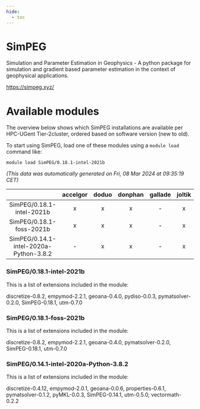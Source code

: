 ```yaml
---
hide:
  - toc
---
```


SimPEG
======


Simulation and Parameter Estimation in Geophysics - A python package for simulation and gradient based parameter estimation in the context of geophysical applications.

https://simpeg.xyz/
# Available modules


The overview below shows which SimPEG installations are available per HPC-UGent Tier-2cluster, ordered based on software version (new to old).

To start using SimPEG, load one of these modules using a `module load` command like:

```shell
module load SimPEG/0.18.1-intel-2021b
```

*(This data was automatically generated on Fri, 08 Mar 2024 at 09:35:19 CET)*  

| |accelgor|doduo|donphan|gallade|joltik|skitty|
| :---: | :---: | :---: | :---: | :---: | :---: | :---: |
|SimPEG/0.18.1-intel-2021b|x|x|x|-|x|x|
|SimPEG/0.18.1-foss-2021b|x|x|x|-|x|x|
|SimPEG/0.14.1-intel-2020a-Python-3.8.2|-|x|x|-|x|x|


### SimPEG/0.18.1-intel-2021b

This is a list of extensions included in the module:

discretize-0.8.2, empymod-2.2.1, geoana-0.4.0, pydiso-0.0.3, pymatsolver-0.2.0, SimPEG-0.18.1, utm-0.7.0

### SimPEG/0.18.1-foss-2021b

This is a list of extensions included in the module:

discretize-0.8.2, empymod-2.2.1, geoana-0.4.0, pymatsolver-0.2.0, SimPEG-0.18.1, utm-0.7.0

### SimPEG/0.14.1-intel-2020a-Python-3.8.2

This is a list of extensions included in the module:

discretize-0.4.12, empymod-2.0.1, geoana-0.0.6, properties-0.6.1, pymatsolver-0.1.2, pyMKL-0.0.3, SimPEG-0.14.1, utm-0.5.0, vectormath-0.2.2